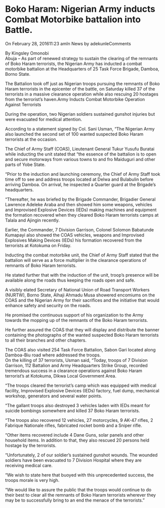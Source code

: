 # Boko Haram: Nigerian Army inducts Combat Motorbike battalion into Battle.

On February 28, 201611:23 amIn News by adekunleComments

By Kingsley Omonobi  
Abuja – As part of renewed strategy to sustain the clearing of the remnants of Boko Haram terrorists, the Nigerian Army has inducted a combat motorbike battalion at the Headquarters of 25 Task Force Brigade, Damboa, Borno State. 

The Battalion took off just as Nigerian troops pursuing the remnants of Boko Haram terrorists in the epicenter of the battle, on Saturday killed 37 of the terrorists in a massive clearance operation while also rescuing 20 hostages from the terrorist’s haven.Army Inducts Combat Motorbike Operation Against Terrorists

During the operation, two Nigerian soldiers sustained gunshot injuries but were evacuated for medical attention.

According to a statement signed by Col. Sani Usman, “The Nigerian Army also launched the second set of 100 wanted suspected Boko Haram terrorists at the occasion. 

The Chief of Army Staff \(COAS\), Lieutenant General Tukur Yusufu Buratai while inducting the unit stated that “the essence of the battalion is to open and secure motorways from various towns to and fro Maiduguri and other parts of Yobe State. 

“Prior to the induction and launching ceremony, the Chief of Army Staff took time off to see and address troops located at Delwa and Bulabulin before arriving Damboa. On arrival, he inspected a Quarter guard at the Brigade’s headquarters. 

“Thereafter, he was briefed by the Brigade Commander, Brigadier General Lawrence Adeleke Araba and then showed him some weapons, vehicles and Improvised Explosive Devices \(IEDs\) making machines and equipment the formation recovered when they cleared Boko Haram terrorists camps at Talala and Ajingin recently. 

Earlier, the Commander, 7 Division Garrison, Colonel Solomon Babatunde Kumapayi also showed the COAS vehicles, weapons and Improvised Explosives Making Devices \(IEDs\) his formation recovered from the terrorists at Kotokuma on Friday. 

Inducting the combat motorbike unit, the Chief of Army Staff stated that the battalion will serve as a force multiplier in the clearance operations of remnants of Boko Haram terrorists.

He stated further that with the induction of the unit, troop’s presence will be available along the roads thus keeping the roads open and safe. 

A visibly elated Secretary of National Union of Road Transport Workers \(NURTW\), Borno State, Alhaji Ahmadu Musa showered encomiums on the COAS and the Nigerian Army for their sacrifices and the initiative that would enhance safety and security on the roads.

He promised the continuous support of his organization to the Army towards the mopping up of the remnants of the Boko Haram terrorists.

He further assured the COAS that they will display and distribute the banner containing the photographs of the wanted suspected Boko Haram terrorists to all their branches and other chapters. 

The COAS also visited 254 Task Force Battalion, Sabon Gari located along Damboa-Biu road where addressed the troops.  
On the killing of 37 terrorists, Usman said, “Today, troops of 7 Division Garrison, 112 Battalion and Army Headquarters Strike Group, recorded tremendous success in a clearance operations against Boko Haram terrorist’s at Kotokuma, Dikwa Local Government Area.

“The troops cleared the terrorist’s camp which was equipped with medical facility, Improvised Explosive Devices \(IEDs\) factory, fuel dump, mechanical workshop, generators and several water points.

“The gallant troops also destroyed 3 vehicles laden with IEDs meant for suicide bombings somewhere and killed 37 Boko Haram terrorists. 

“The troops also recovered 12 vehicles, 27 motorcycles, 9 AK-47 rifles, 2 Fabrique Nationale rifles, fabricated rocket bomb and a Sniper rifle.

“Other items recovered include 4 Dane Guns, solar panels and other household items. In addition to that, they also rescued 20 persons held hostage by the terrorists.

“Unfortunately, 2 of our soldier’s sustained gunshot wounds. The wounded soldiers have been evacuated to 7 Division Hospital where they are receiving medical care.

“We wish to state here that buoyed with this unprecedented success, the troops morale is very high.

“We would like to assure the public that the troops would continue to do their best to clear all the remnants of Boko Haram terrorists wherever they may be to successfully bring to an end the menace of the terrorists.”
